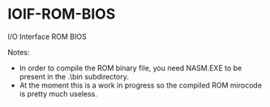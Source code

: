 # IOIF-ROM-BIOS
I/O Interface ROM BIOS

Notes:
* In order to compile the ROM binary file, you need NASM.EXE to be present in the .\bin subdirectory.
* At the moment this is a work in progress so the compiled ROM mirocode is pretty much useless.
